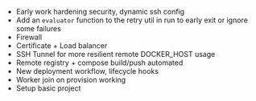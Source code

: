 - Early work hardening security, dynamic ssh config
- Add an `evaluator` function to the retry util in run to early exit or ignore some failures
- Firewall
- Certificate + Load balancer
- SSH Tunnel for more resilient remote DOCKER_HOST usage
- Remote registry + compose build/push automated
- New deployment workflow, lifecycle hooks
- Worker join on provision working
- Setup basic project